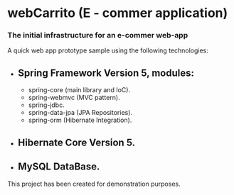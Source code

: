 # webCarrito (E - commer application)
### The initial infrastructure for an e-commer web-app

A quick web app prototype sample using the following technologies: 

- ## Spring Framework Version 5, modules:

    - spring-core (main library and IoC).
    - spring-webmvc (MVC pattern).
    - spring-jdbc.
    - spring-data-jpa (JPA Repositories).
    - spring-orm (Hibernate Integration).

- ## Hibernate Core Version 5.

- ## MySQL DataBase.

This project has been created for demonstration purposes.

